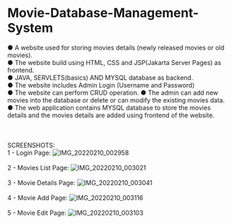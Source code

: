 # Movie-Database-Management-System
 ● A website used for storing movies details (newly released movies or old movies).<br>
 ● The website build using HTML, CSS and JSP(Jakarta Server Pages) as frontend. <br>
 ● JAVA, SERVLETS(basics) AND MYSQL database as backend. <br>
 ● The website includes Admin Login (Username and Password) <br>
 ● The website can perform CRUD operation. ● The admin can add new movies into the database or delete or can modify the existing movies data. <br>
 ● The web application contains MYSQL database to store the movies details and the movies details are added using frontend of the website.<br><br>
 <br>
 <br>
 SCREENSHOTS:
 <br>
 1 - Login Page:
 ![IMG_20220210_002958](https://user-images.githubusercontent.com/113786288/216168048-c5e98c46-819d-4cf1-990b-109dc743e672.png)
 <br>
 <br>
 2 - Movies List Page:
![IMG_20220210_003021](https://user-images.githubusercontent.com/113786288/216168160-8080dc8c-8f0f-451d-8752-24e61e0bd68c.png)
<br>
<br>
3 - Movie Details Page:
![IMG_20220210_003041](https://user-images.githubusercontent.com/113786288/216168423-4cf0e102-ea6f-4634-ae95-59736bab7ae6.png)
<br>
<br>
4 - Movie Add Page:
![IMG_20220210_003116](https://user-images.githubusercontent.com/113786288/216168483-691929d4-5899-447d-babe-78ded5c867ce.png)
<br>
<br>
5 - Movie Edit Page:
![IMG_20220210_003103](https://user-images.githubusercontent.com/113786288/216168492-5f032c77-32a2-4bf0-b3d9-efca7ee3dad8.png)



